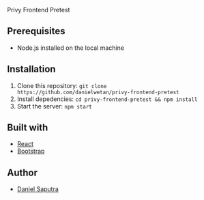 Privy Frontend Pretest

## Prerequisites
- Node.js installed on the local machine

## Installation
1. Clone this repository:
    `git clone https://github.com/danielwetan/privy-frontend-pretest`
2. Install depedencies:
    `cd privy-frontend-pretest && npm install`
3. Start the server:
    `npm start`
    
## Built with
- [React](https://reactjs.org/)
- [Bootstrap](https://getbootstrap.com)

## Author
- [Daniel Saputra](https://www.linkedin.com/in/danielwetan/)
